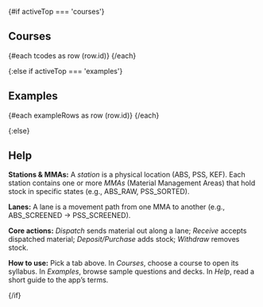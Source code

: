 
{#if activeTop === 'courses'}
  <section class="wrap">
    <h2 class="h">Courses</h2>
    <div class="cards">
      {#each tcodes as row (row.id)}
        <a class="card-link" href={`/syllabus?tcode=${row.slug}`}>
          <UCard
            title={row.name}
            thumbnail={row.image}
          />
        </a>
      {/each}
    </div>
  </section>

{:else if activeTop === 'examples'}
  <section class="wrap">
    <h2 class="h">Examples</h2>
    <div class="cards">
      {#each exampleRows as row (row.id)}
        <UCard
          title={row.title || row.slug}
          href={row.href || undefined}
          thumbnail={row.thumbnail}
          bodyItems={mapToBodyItems(row)}
        />
      {/each}
    </div>
  </section>

{:else} <!-- help -->
  <section class="wrap">
    <h2 class="h">Help</h2>
    <div class="help">
      <p><strong>Stations & MMAs:</strong> A <em>station</em> is a physical location (ABS, PSS, KEF). Each station contains one or more <em>MMAs</em> (Material Management Areas) that hold stock in specific states (e.g., ABS_RAW, PSS_SORTED).</p>
      <p><strong>Lanes:</strong> A lane is a movement path from one MMA to another (e.g., ABS_SCREENED → PSS_SCREENED).</p>
      <p><strong>Core actions:</strong> <em>Dispatch</em> sends material out along a lane; <em>Receive</em> accepts dispatched material; <em>Deposit/Purchase</em> adds stock; <em>Withdraw</em> removes stock.</p>
      <p><strong>How to use:</strong> Pick a tab above. In <em>Courses</em>, choose a course to open its syllabus. In <em>Examples</em>, browse sample questions and decks. In <em>Help</em>, read a short guide to the app’s terms.</p>
    </div>
  </section>
{/if}